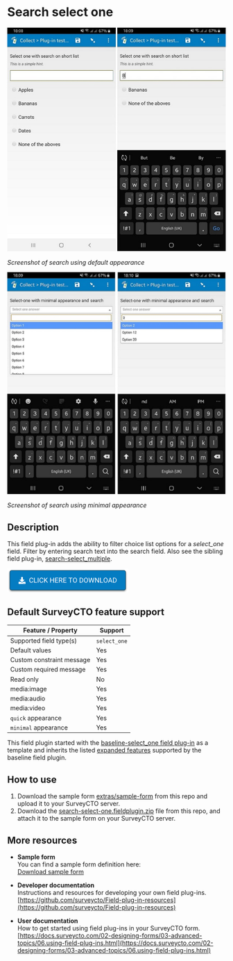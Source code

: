 # Search select one
![Default appearance for the 'search-select-one' field plug-in](extras/default-search.jpg)

*Screenshot of search using default appearance*

![Appearance for the 'search-select-one' field plug-in with minimal](extras/minimal-search.jpg)

*Screenshot of search using minimal appearance*

## Description

This field plug-in adds the ability to filter choice list options for a *select_one* field. Filter by entering search text into the search field. Also see the sibling field plug-in, [search-select_multiple](https://github.com/surveycto/search-select-multiple).

[![Download now](extras/download-button.png)](https://github.com/surveycto/search-select-one/raw/master/search-select-one.fieldplugin.zip)

## Default SurveyCTO feature support

| Feature / Property | Support |
| --- | --- |
| Supported field type(s) | `select_one`|
| Default values | Yes |
| Custom constraint message | Yes |
| Custom required message | Yes |
| Read only | No |
| media:image | Yes |
| media:audio | Yes |
| media:video | Yes |
| `quick` appearance | Yes |
| `minimal` appearance | Yes |

This field plugin started with the [baseline-select_one field plug-in](https://github.com/surveycto/baseline-select_one) as a template and inherits the listed [expanded features](https://github.com/surveycto/baseline-select_one#expanded-feature-support) supported by the baseline field plugin. 

## How to use

1. Download the sample form [extras/sample-form](https://github.com/surveycto/search-select-one/raw/master/search-select-one.fieldplugin.zip) from this repo and upload it to your SurveyCTO server.
1. Download the [search-select-one.fieldplugin.zip](https://github.com/surveycto/search-select-one/raw/master/search-select-one.fieldplugin.zip) file from this repo, and attach it to the sample form on your SurveyCTO server.

## More resources

* **Sample form**  
You can find a sample form definition here:   
[Download sample form](https://github.com/surveycto/search-select-one/raw/master/search-select-one.fieldplugin.zip)  

* **Developer documentation**  
Instructions and resources for developing your own field plug-ins.  
[https://github.com/surveycto/Field-plug-in-resources](https://github.com/surveycto/Field-plug-in-resources)

* **User documentation**  
How to get started using field plug-ins in your SurveyCTO form.  
[https://docs.surveycto.com/02-designing-forms/03-advanced-topics/06.using-field-plug-ins.html](https://docs.surveycto.com/02-designing-forms/03-advanced-topics/06.using-field-plug-ins.html)
